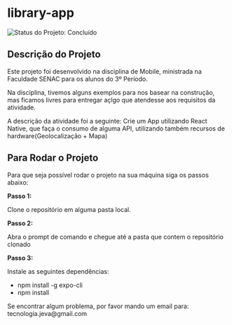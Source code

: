 # library-app

<img src="https://img.shields.io/badge/Status-Conclu%C3%ADdo-Verde
" alt="Status do Projeto: Concluído">

<h2>Descrição do Projeto</h2>
<p>Este projeto foi desenvolvido na disciplina de Mobile, ministrada na Faculdade SENAC para os alunos do 3º Período.</p>
<p>Na disciplina, tivemos alguns exemplos para nos basear na construção, mas ficamos livres para entregar açlgo que atendesse aos requisitos da atividade.</p>
<p>A descrição da atividade foi a seguinte: Crie um App utilizando React Native, que faça o consumo de alguma API, utilizando também recursos de hardware(Geolocalização + Mapa)</p>

<h2>Para Rodar o Projeto</h2>
<p>Para que seja possível rodar o projeto na sua máquina siga os passos abaixo:</p>
<p><strong>Passo 1:</strong></p>
<p>Clone o repositório em alguma pasta local.</p>
<p><strong>Passo 2:</strong></p>
<p>Abra o prompt de comando e chegue até a pasta que contem o repositório clonado</p>
<p><strong>Passo 3:</strong></p>
<p>Instale as seguintes dependências:</p>
<ul>
  <li>npm install -g expo-cli</li>
  <li>npm install</li>
</ul>

<p>Se encontrar algum problema, por favor mando um email para: tecnologia.jeva@gmail.com</p>
